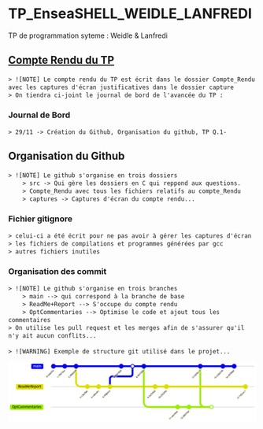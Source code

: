 # TP_EnseaSHELL_WEIDLE_LANFREDI
TP de programmation syteme : Weidle &amp; Lanfredi 

## [Compte Rendu du TP ](Compte_Rendu/REPORT.md)
    > ![NOTE] Le compte rendu du TP est écrit dans le dossier Compte_Rendu avec les captures d'écran justificatives dans le dossier capture
    > On tiendra ci-joint le journal de bord de l'avancée du TP :

 ### Journal de Bord
    > 29/11 -> Création du Github, Organisation du github, TP Q.1-

## Organisation du Github
    > ![NOTE] Le github s'organise en trois dossiers 
        > src -> Qui gère les dossiers en C qui reppond aux questions.
        > Compte_Rendu avec tous les fichiers relatifs au compte_Rendu
        > captures -> Captures d'écran du compte rendu...
    
### Fichier gitignore
    > celui-ci a été écrit pour ne pas avoir à gérer les captures d'écran 
    > les fichiers de compilations et programmes générées par gcc
    > autres fichiers inutiles 

### Organisation des commit 
    > ![NOTE] Le github s'organise en trois branches
        > main --> qui correspond à la branche de base 
        > ReadMe+Report --> S'occupe du compte rendu  
        > OptCommentaries --> Optimise le code et ajout tous les commentaires
    > On utilise les pull request et les merges afin de s'assurer qu'il n'y ait aucun conflits...

    > ![WARNING] Exemple de structure git utilisé dans le projet...
![Screenshot](capture/gitExplained.png)
